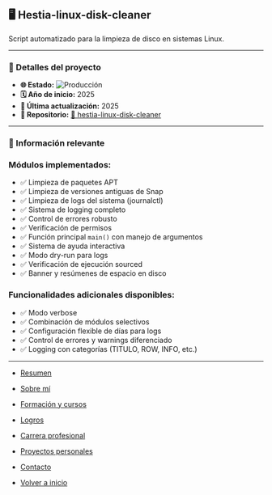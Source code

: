 ## 🖥️ Hestia-linux-disk-cleaner

Script automatizado para la limpieza de disco en sistemas Linux.

---

### 📝 Detalles del proyecto

- **🌐 Estado:** ![Producción](https://img.shields.io/badge/Producción-blue)
- **🗓️ Año de inicio:** 2025
- **🔄 Última actualización:** 2025
- **📁 Repositorio:** [🔗 hestia-linux-disk-cleaner](https://github.com/andresdavidhr/hestia-linux-disk-cleaner)

---

### 📌 Información relevante

### Módulos implementados:
- ✅ Limpieza de paquetes APT
- ✅ Limpieza de versiones antiguas de Snap
- ✅ Limpieza de logs del sistema (journalctl)
- ✅ Sistema de logging completo
- ✅ Control de errores robusto
- ✅ Verificación de permisos
- ✅ Función principal `main()` con manejo de argumentos
- ✅ Sistema de ayuda interactiva
- ✅ Modo dry-run para logs
- ✅ Verificación de ejecución sourced
- ✅ Banner y resúmenes de espacio en disco

### Funcionalidades adicionales disponibles:
- ✅ Modo verbose
- ✅ Combinación de módulos selectivos
- ✅ Configuración flexible de días para logs
- ✅ Control de errores y warnings diferenciado
- ✅ Logging con categorías (TITULO, ROW, INFO, etc.)


---

- [Resumen](../summary.md)
- [Sobre mí](../about.md)
- [Formación y cursos](../training.md)
- [Logros](../archivements.md)
- [Carrera profesional](../professionalCareer.md)
- [Proyectos personales](../personalProjects.md)
- [Contacto](../contact.md)

- [Volver a inicio](/README.md)